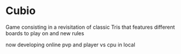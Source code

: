 # Cubio

Game consisting in a revisitation of classic Tris that features different boards to play on and new rules

now developing online pvp and player vs cpu in local
